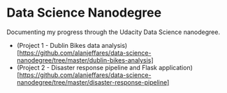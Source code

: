 # Data Science Nanodegree

Documenting my progress through the Udacity Data Science nanodegree. 

* (Project 1 - Dublin Bikes data analysis)[https://github.com/alanjeffares/data-science-nanodegree/tree/master/dublin-bikes-analysis]
* (Project 2 - Disaster response pipeline and Flask application)[https://github.com/alanjeffares/data-science-nanodegree/tree/master/disaster-response-pipeline]
